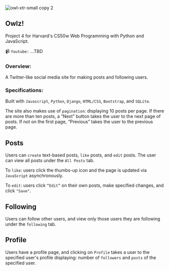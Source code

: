
![owl-xtr-small copy 2](https://user-images.githubusercontent.com/105305546/217709262-47f916ed-bc1e-4686-82bc-e787f8720dab.png)
## Owlz!

Project 4 for Harvard's CS50w Web Programming with Python and JavaScript.

📹 `Youtube:` ...TBD

### Overview:
A Twitter-like social media site for making posts and following users.

### Specifications:
Built with `Javascript`, `Python`, `Django`, `HTML/CSS`, `Bootstrap`, and `SQLite`. 

The site also makes use of `pagination`: displaying 10 posts per page. If there are more than ten posts, a “Next” button takes the user to the next page of posts. If not on the first page, “Previous” takes the user to the previous page.

## Posts
Users can `create` text-based posts, `like` posts, and `edit` posts. The user can view all posts under the `All Posts` tab.

To `like`: users click the thumbs-up icon and the page is updated via `JavaScript` asynchronously.

To `edit`: users click `“Edit”` on their own posts, make specified changes, and click `"Save"`.

## Following
Users can follow other users, and view only those users they are following under the `following` tab.

## Profile
Users have a profile page, and clicking on `Profile` takes a user to the specified user's profile displaying: number of `followers` and `posts` of the specified user. 

